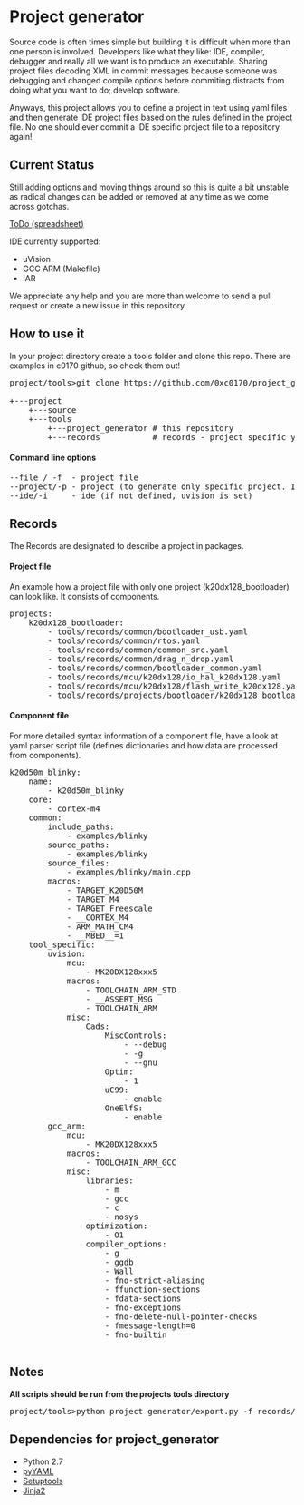 Project generator
=========================
Source code is often times simple but building it is difficult when more than one person is involved.
Developers like what they like: IDE, compiler, debugger and really all we want is to produce an executable.
Sharing project files decoding XML in commit messages because someone was debugging and changed compile options
before commiting distracts from doing what you want to do; develop software.

Anyways, this project allows you to define a project in text using yaml files and then generate IDE project files
based on the rules defined in the project file. No one should ever commit a IDE specific project file to a repository again!

Current Status
-------------
Still adding options and moving things around so this is quite a bit unstable as radical changes can be added or
removed at any time as we come across gotchas.

[ToDo (spreadsheet)](https://docs.google.com/spreadsheets/d/1M413v3yVtD3YhSptgTLz715ctUT0Wa_--Df9jTVVDLQ/edit?usp=sharing)

IDE currently supported:

 - uVision
 - GCC ARM (Makefile)
 - IAR

We appreciate any help and you are more than welcome to send a pull request or create a new issue in this repository.

How to use it
------------
In your project directory create a tools folder and clone this repo. There are examples in c0170 github, so check them out!

<pre>
project/tools>git clone https://github.com/0xc0170/project_generator.git

+---project
    +---source
    +---tools
        +---project_generator # this repository
        +---records           # records - project specific yaml files
</pre>

#### Command line options

<pre>
--file / -f  - project file
--project/-p - project (to generate only specific project. If not defined, it generates all projects withing a file).
--ide/-i     - ide (if not defined, uvision is set)
</pre>


Records
-----------

The Records are designated to describe a project in packages.

#### Project file
An example how a project file with only one project (k20dx128_bootloader) can look like. It consists of components.

<pre>
projects:
    k20dx128_bootloader:
        - tools/records/common/bootloader_usb.yaml
        - tools/records/common/rtos.yaml
        - tools/records/common/common_src.yaml
        - tools/records/common/drag_n_drop.yaml
        - tools/records/common/bootloader_common.yaml
        - tools/records/mcu/k20dx128/io_hal_k20dx128.yaml
        - tools/records/mcu/k20dx128/flash_write_k20dx128.yaml
        - tools/records/projects/bootloader/k20dx128_bootloader.yaml
</pre>

####  Component file

For more detailed syntax information of a component file, have a look at yaml parser script file (defines dictionaries and how data are processed from components).

<pre>
k20d50m_blinky:
    name:
        - k20d50m_blinky
    core:
        - cortex-m4
    common:
        include_paths:
            - examples/blinky
        source_paths:
            - examples/blinky
        source_files:
            - examples/blinky/main.cpp
        macros:
            - TARGET_K20D50M
            - TARGET_M4
            - TARGET_Freescale
            - __CORTEX_M4
            - ARM_MATH_CM4
            - __MBED__=1
    tool_specific:
        uvision:
            mcu:
                - MK20DX128xxx5
            macros:
                - TOOLCHAIN_ARM_STD
                - __ASSERT_MSG
                - TOOLCHAIN_ARM
            misc:
                Cads:
                    MiscControls:
                        - --debug
                        - -g
                        - --gnu
                    Optim:
                        - 1
                    uC99:
                        - enable
                    OneElfS:
                        - enable
        gcc_arm:
            mcu:
                - MK20DX128xxx5
            macros:
                - TOOLCHAIN_ARM_GCC
            misc:
                libraries:
                    - m
                    - gcc
                    - c
                    - nosys
                optimization:
                    - O1
                compiler_options:
                    - g
                    - ggdb
                    - Wall
                    - fno-strict-aliasing
                    - ffunction-sections
                    - fdata-sections
                    - fno-exceptions
                    - fno-delete-null-pointer-checks
                    - fmessage-length=0
                    - fno-builtin

</pre>

Notes
-----
**All scripts should be run from the projects tools directory**
<pre>
project/tools>python project_generator/export.py -f records/projects.yaml
</pre>

Dependencies for project_generator
-------------------------
* Python 2.7
 * [pyYAML](https://github.com/yaml/pyyaml)
 * [Setuptools](https://pypi.python.org/pypi/distribute)
 * [Jinja2](https://pypi.python.org/pypi/Jinja2)
